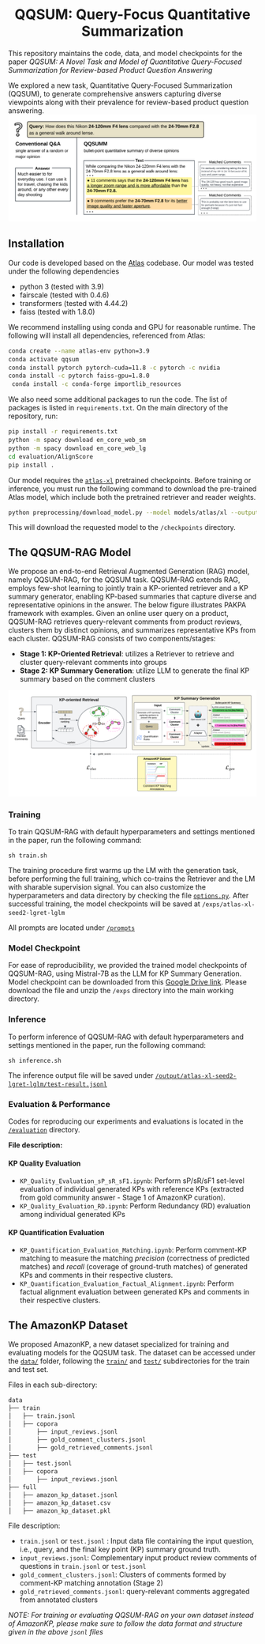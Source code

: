 <div align="center">

# QQSUM: Query-Focus Quantitative Summarization

</div>

This repository maintains the code, data, and model checkpoints for the paper *QQSUM: A Novel Task and Model of Quantitative Query-Focused Summarization for Review-based Product Question Answering*

We explored a new task, Quantitative Query-Focused Summarization (QQSUM), to generate comprehensive answers capturing diverse viewpoints along with their prevalence for review-based product question answering.
![QQSUM_Task](diagram/QQSUM_Task.png)


[//]: # (# Code to release soon.)

## Installation
Our code is developed based on the [Atlas](https://github.com/facebookresearch/atlas) codebase.
Our model was tested under the following dependencies
- python 3 (tested with 3.9)
- fairscale (tested with 0.4.6)
- transformers (tested with 4.44.2)
- faiss (tested with 1.8.0)

We recommend installing using conda and GPU for reasonable runtime. The following will install all dependencies, referenced from Atlas:
```bash
conda create --name atlas-env python=3.9
conda activate qqsum
conda install pytorch pytorch-cuda=11.8 -c pytorch -c nvidia
conda install -c pytorch faiss-gpu=1.8.0
 conda install -c conda-forge importlib_resources
```

[//]: # (It is recommended to set up the environment and install required libraries using conda. )
[//]: # (It is also recommended that the machine should have GPUs to perform inference at a reasonable time.  )
[//]: # (Please  to the Atlas repo for setup instruction.)

[//]: # (### 3. Additional packages)
We also need some additional packages to run the code. The list of packages is listed in ```requirements.txt```. On the main directory of the repository, run:
```bash
pip install -r requirements.txt
python -m spacy download en_core_web_sm
python -m spacy download en_core_web_lg
cd evaluation/AlignScore
pip install .
```

[//]: # (Built upon [Atlas]&#40;https://github.com/facebookresearch/atlas&#41; as the backbone model, )
Our model requires the [```atlas-xl```](https://github.com/facebookresearch/atlas?tab=readme-ov-file#models) pretrained checkpoints.
Before training or inference, you must run the following command to download the pre-trained Atlas model, which include both the pretrained retriever and reader weights. 
```bash
python preprocessing/download_model.py --model models/atlas/xl --output_directory ./checkpoints
```

This will download the requested model to the ```/checkpoints``` directory.

## The QQSUM-RAG Model
We propose an end-to-end Retrieval Augmented Generation (RAG) model, namely QQSUM-RAG, for the QQSUM task.
QQSUM-RAG extends RAG, employs few-shot learning to jointly train a KP-oriented retriever and a KP summary generator, enabling KP-based summaries that capture diverse and representative opinions in the answer.
The below figure illustrates PAKPA framework with examples.
Given an online user query on a product, QQSUM-RAG retrieves query-relevant comments from product reviews, clusters them by distinct opinions, and summarizes representative KPs from each cluster.
QQSUM-RAG consists of two components/stages: 
- **Stage 1: KP-Oriented Retrieval**: utilizes a Retriever to retrieve and cluster query-relevant comments into groups
- **Stage 2: KP Summary Generation**: utilize  LLM to generate the final KP summary based on the comment clusters

![QQSUM_Task](diagram/QQSUM_RAG_Model.png)

### Training
To train QQSUM-RAG with default hyperparameters and settings mentioned in the paper, run the following command:
```
sh train.sh
```

The training procedure first warms up the LM with the generation task, before performing the full training, 
which co-trains the Retriever and the LM with sharable supervision signal.
You can also customize the hyperparameters and data directory by checking the file [```options.py```](/src/options.py).
After successful training, the model checkpoints will be saved at ```/exps/atlas-xl-seed2-lgret-lglm```

All prompts are located under [```/prompts```](/prompts)

### Model Checkpoint
For ease of reproducibility, we provided the trained model checkpoints of QQSUM-RAG, using Mistral-7B as the LLM for KP Summary Generation.
Model checkpoint can be downloaded from this [Google Drive link](https://drive.google.com/file/d/1M6JY0Cs3EG6N34S6mWAMpK3wX6TVF4UX/view?usp=sharing).
Please download the file and unzip the ```/exps``` directory into the main working directory.

### Inference
[//]: # (We offer two options to perform inference of our QQSUM-RAG model, using Jupyter Notebook files &#40;```notebook```&#41; or Python inference scripts &#40;```script```&#41;. )
To perform inference of QQSUM-RAG with default hyperparameters and settings mentioned in the paper, run the following command:
```
sh inference.sh
```
The inference output file will be saved under [```/output/atlas-xl-seed2-lgret-lglm/test-result.jsonl```](/output/atlas-xl-seed2-lgret-lglm/test-result.jsonl)

### Evaluation & Performance

[//]: # (## QQSUM: Task Introduction)

Codes for reproducing our experiments and evaluations is located in the [```/evaluation```](/evaluation) directory.

**File description:**

#### KP Quality Evaluation #### 
* ```KP_Quality_Evaluation_sP_sR_sF1.ipynb```: Perform sP/sR/sF1 set-level evaluation of individual generated KPs with reference KPs 
(extracted from gold community answer - Stage 1 of AmazonKP curation).
* ```KP_Quality_Evaluation_RD.ipynb```: Perform Redundancy (RD) evaluation among individual generated KPs 

#### KP Quantification Evaluation ####
* ```KP_Quantification_Evaluation_Matching.ipynb```: Perform comment-KP matching to measure the matching *precision* (correctness of predicted matches) and *recall* (coverage of ground-truth matches) of generated KPs and comments in their respective clusters. 
* ```KP_Quantification_Evaluation_Factual_Alignment.ipynb```: Perform factual alignment evaluation between generated KPs and comments in their respective clusters.

[//]: # (Assess the accuracy of the KP comment matching, i.e., how well comments are matched to KPs, by measuring precision &#40;correctness of predicted matches&#41; and recall &#40;coverage of ground-truth matches&#41;)

## The AmazonKP Dataset
We proposed AmazonKP, a new dataset specialized for training and evaluating models for the QQSUM task.
The dataset can be accessed under the [```data/```](/data) folder, 
following the [```train/```](/data/train) and [```test/```](/data/test) subdirectories for the train and test set.

Files in each sub-directory:
```
data
├── train
│   ├── train.jsonl
│   ├── copora
│       ├── input_reviews.jsonl
│       ├── gold_comment_clusters.jsonl
│       ├── gold_retrieved_comments.jsonl
├── test
│   ├── test.jsonl
│   ├── copora
│       ├── input_reviews.jsonl
├── full
│   ├── amazon_kp_dataset.jsonl
│   ├── amazon_kp_dataset.csv
│   ├── amazon_kp_dataset.pkl
```

File description:
* ```train.jsonl``` or ```test.jsonl``` : Input data file containing the input question, i.e., query, and the final key point (KP) summary ground truth. 
* ```input_reviews.jsonl```: Complementary input product review comments of questions in  ```train.jsonl``` or ```test.jsonl```
* ```gold_comment_clusters.jsonl```: Clusters of comments formed by comment-KP matching annotation (Stage 2)
* ```gold_retrieved_comments.jsonl```: query-relevant comments aggregated from annotated clusters

*NOTE: For training or evaluating QQSUM-RAG on your own dataset instead of AmazonKP, please make sure to follow the data format and structure given in the above `jsonl` files*

